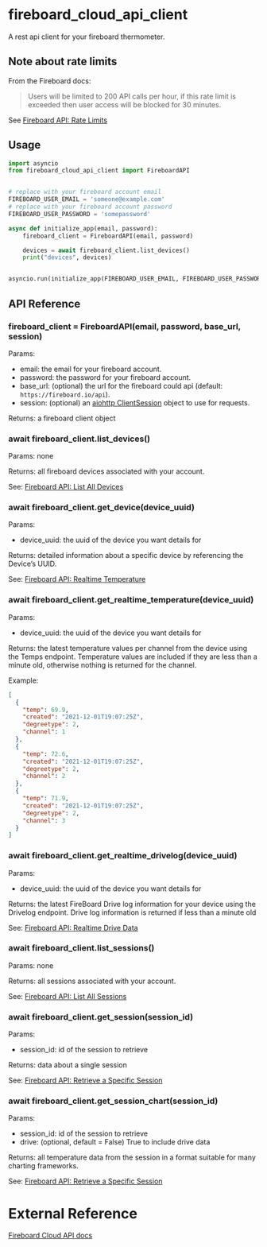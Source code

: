 # fireboard_cloud_api_client

A rest api client for your fireboard thermometer.

## Note about rate limits

From the Fireboard docs:
> Users will be limited to 200 API calls per hour, if this rate limit is exceeded then user access will be blocked for 30 minutes.

See [Fireboard API: Rate Limits](https://docs.fireboard.io/app/api.html#Rate-Limits)

## Usage

```python
import asyncio
from fireboard_cloud_api_client import FireboardAPI


# replace with your fireboard account email
FIREBOARD_USER_EMAIL = 'someone@example.com' 
# replace with your fireboard account password
FIREBOARD_USER_PASSWORD = 'somepassword' 

async def initialize_app(email, password):
    fireboard_client = FireboardAPI(email, password)

    devices = await fireboard_client.list_devices()
    print("devices", devices)


asyncio.run(initialize_app(FIREBOARD_USER_EMAIL, FIREBOARD_USER_PASSWORD))

```

## API Reference

### fireboard_client = FireboardAPI(email, password, base_url, session)

Params:
* email: the email for your fireboard account.
* password: the password for your fireboard account.
* base_url: (optional) the url for the fireboard could api (default: `https://fireboard.io/api`).
* session: (optional) an [aiohttp ClientSession](https://docs.aiohttp.org/en/stable/client_reference.html#client-session) object to use for requests.

Returns: a fireboard client object


### await fireboard_client.list_devices()

Params: none

Returns: all fireboard devices associated with your account.

See: [Fireboard API: List All Devices](https://docs.fireboard.io/app/api.html#List-All-Devices)


### await fireboard_client.get_device(device_uuid)
Params: 
* device_uuid: the uuid of the device you want details for

Returns: detailed information about a specific device by referencing the Device’s UUID.

See: [Fireboard API: Realtime Temperature](https://docs.fireboard.io/app/api.html#Get-Real-Time-Temperature-From-the-Device)


### await fireboard_client.get_realtime_temperature(device_uuid)
Params: 
* device_uuid: the uuid of the device you want details for

Returns: the latest temperature values per channel from the device using the Temps endpoint. Temperature values are included if they are less than a minute old, otherwise nothing is returned for the channel.

Example:
```json
[
  {
    "temp": 69.9,
    "created": "2021-12-01T19:07:25Z",
    "degreetype": 2,
    "channel": 1
  },
  {
    "temp": 72.6,
    "created": "2021-12-01T19:07:25Z",
    "degreetype": 2,
    "channel": 2
  },
  {
    "temp": 71.9,
    "created": "2021-12-01T19:07:25Z",
    "degreetype": 2,
    "channel": 3
  }
]
```

### await fireboard_client.get_realtime_drivelog(device_uuid)

Params: 
* device_uuid: the uuid of the device you want details for

Returns: the latest FireBoard Drive log information for your device using the Drivelog endpoint. Drive log information is returned if less than a minute old

See: [Fireboard API: Realtime Drive Data](https://docs.fireboard.io/app/api.html#Get-Real-Time-Drive-data-From-the-Device)


### await fireboard_client.list_sessions()

Params: none

Returns: all sessions associated with your account.

See: [Fireboard API: List All Sessions](https://docs.fireboard.io/app/api.html#List-All-Sessions)


### await fireboard_client.get_session(session_id)

Params:
* session_id: id of the session to retrieve

Returns: data about a single session

See: [Fireboard API: Retrieve a Specific Session](https://docs.fireboard.io/app/api.html#Retrieve-a-Specific-Session)


### await fireboard_client.get_session_chart(session_id)

Params:
* session_id: id of the session to retrieve
* drive: (optional, default = False) True to include drive data 

Returns: all temperature data from the session in a format suitable for many charting frameworks.

See: [Fireboard API: Retrieve a Specific Session](https://docs.fireboard.io/app/api.html#Retrieve-a-Specific-Session)

# External Reference
[Fireboard Cloud API docs](https://docs.fireboard.io/app/api.html)